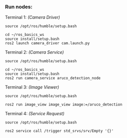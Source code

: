 ### Run nodes:

Terminal 1: *(Camera Driver)*
```
source /opt/ros/humble/setup.bash

cd ~/ros_basics_ws
source install/setup.bash
ros2 launch camera_driver cam.launch.py
```

Terminal 2: *(Camera Service)*
```
source /opt/ros/humble/setup.bash

cd ~/ros_basics_ws
source install/setup.bash
ros2 run camera_service aruco_detection_node
```

Terminal 3: *(Image Viewer)*
```
source /opt/ros/humble/setup.bash

ros2 run image_view image_view image:=/aruco_detection
```

Terminal 4: *(Service Request)*
```
source /opt/ros/humble/setup.bash

ros2 service call /trigger std_srvs/srv/Empty '{}'
```